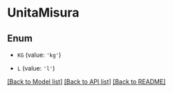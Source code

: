 # UnitaMisura


## Enum

* `KG` (value: `'kg'`)

* `L` (value: `'l'`)

[[Back to Model list]](../README.md#documentation-for-models) [[Back to API list]](../README.md#documentation-for-api-endpoints) [[Back to README]](../README.md)


